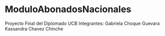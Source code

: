 # ModuloAbonadosNacionales
Proyecto Final del Diplomado UCB
Integrantes:
Gabriela Choque Guevara
Kassandra Chavez Chinche 

